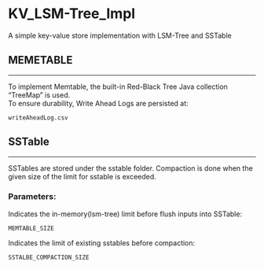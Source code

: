 # KV_LSM-Tree_Impl
A simple key-value store implementation with LSM-Tree and SSTable 

## MEMETABLE

----
To implement Memtable, the built-in Red-Black Tree Java collection “TreeMap” is used.  
To ensure durability, Write Ahead Logs are persisted at:
```http
writeAheadLog.csv
```

## SSTable

----
SSTables are stored under the sstable folder.
Compaction is done when the given size of the limit for sstable is exceeded.


### Parameters:
Indicates the in-memory(lsm-tree) limit before flush inputs into SSTable:
```http
MEMTABLE_SIZE
```
Indicates the limit of existing sstables before compaction:
```http
SSTALBE_COMPACTION_SIZE
```
